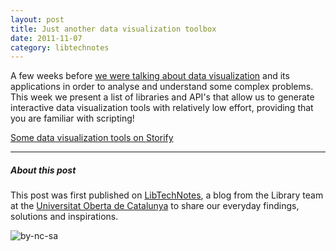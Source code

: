 ```yaml
---
layout: post
title: Just another data visualization toolbox
date: 2011-11-07
category: libtechnotes
---
```


A few weeks before [we were talking about data visualization](http://labs.biblioteca.uoc.edu/blog/?p=1731) and its applications in order to analyse and understand some complex problems. This week we present a list of libraries and API's that allow us to generate interactive data visualization tools with relatively low effort, providing that you are familiar with scripting!

[Some data visualization tools on Storify](http://storify.com/xdurana/-datavisualization-tools)

---

##### About this post

This post was first published on [LibTechNotes](http://labs.biblioteca.uoc.edu/), a blog from the Library team at the [Universitat Oberta de Catalunya](http://www.uoc.edu/) to share our everyday findings, solutions and inspirations.

![by-nc-sa](http://i.creativecommons.org/l/by-nc-sa/3.0/88x31.png)